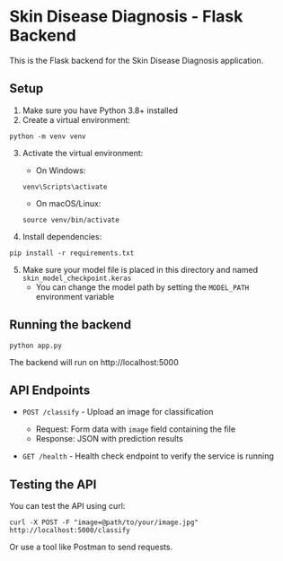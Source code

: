 
# Skin Disease Diagnosis - Flask Backend

This is the Flask backend for the Skin Disease Diagnosis application.

## Setup

1. Make sure you have Python 3.8+ installed
2. Create a virtual environment:
```
python -m venv venv
```

3. Activate the virtual environment:
   - On Windows: 
   ```
   venv\Scripts\activate
   ```
   - On macOS/Linux:
   ```
   source venv/bin/activate
   ```

4. Install dependencies:
```
pip install -r requirements.txt
```

5. Make sure your model file is placed in this directory and named `skin_model_checkpoint.keras`
   - You can change the model path by setting the `MODEL_PATH` environment variable

## Running the backend

```
python app.py
```

The backend will run on http://localhost:5000

## API Endpoints

- `POST /classify` - Upload an image for classification
  - Request: Form data with `image` field containing the file
  - Response: JSON with prediction results

- `GET /health` - Health check endpoint to verify the service is running

## Testing the API

You can test the API using curl:

```
curl -X POST -F "image=@path/to/your/image.jpg" http://localhost:5000/classify
```

Or use a tool like Postman to send requests.
